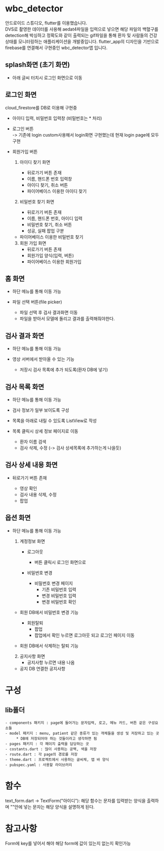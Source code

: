 # wbc_detector


안드로이드 스튜디오, flutter를 이용했습니다.    
DVS로 촬영한 데이터를 사용해 aedat4파일을 입력으로 넣으면
해당 파일의 백혈구를 detection해 박싱하고 정확도와 같이 출력되는 gif파일을 통해 환자 및 사람들의 건강상태를 모니터링하는 애플리케이션을 개발중입니다. 
flutter_app의 디자인을 기반으로 firebase를 연결해서 구현중인 wbc_detector앱 입니다.
 
 
## splash화면 (초기 화면)
- 아래 글씨 터치시 로그인 화면으로 이동


## 로그인 화면
cloud_firestore를 DB로 이용해 구현중 

- 아이디 입력, 비밀번호 입력창 (비밀번호는 * 처리)
- 로그인 버튼    
-> 기존에 login custom사용해서 login화면 구현했는데 현재 login page에 모두 구현
- 회원가입 버튼 
   
    1. 아이디 찾기 화면
        - 뒤로가기 버튼 존재
        - 이름, 핸드폰 번호 입력창
        - 아이디 찾기, 취소 버튼
        - 파이어베이스 이용한 아이디 찾기    


    2. 비밀번호 찾기 화면
        - 뒤로가기 버튼 존재
        - 이름, 핸드폰 번호, 아이디 입력
        - 비밀번호 찾기, 취소 버튼
        - 성공, 실패 팝업 구분 
       
    * 파이어베이스 이용한 비밀번호 찾기    
             
             
    3. 회원 가입 화면
        - 뒤로가기 버튼 존재
        - 회원가입 양식(입력, 버튼)
        - 파이어베이스 이용한 회원가입


## 홈 화면
- 하단 메뉴를 통해 이동 가능
- 파일 선택 버튼(file picker)

    * 파일 선택 후 검사 결과화면 이동
    * 파일을 받아서 모델에 돌리고 결과를 출력해줘야한다.


## 검사 결과 화면
- 하단 메뉴를 통해 이동 가능
- 영상 서버에서 받아올 수 있는 기능

    * 저장시 검사 목록에 추가 되도록(환자 DB에 넣기)


## 검사 목록 화면
- 하단 메뉴를 통해 이동 가능
- 검사 정보가 일부 보이도록 구성
- 목록을 아래로 내릴 수 있도록 ListView로 작성
- 목록 클릭시 상세 정보 페이지로 이동

    * 환자 이름 검색
    * 검사 삭제, 수정 (-> 검사 상세목록에 추가하는게 나을듯)


## 검사 상세 내용 화면
- 뒤로가기 버튼 존재

    * 영상 확인
    * 검사 내용 삭제, 수정
    * 팝업


## 옵션 화면
 - 하단 메뉴를 통해 이동 가능

    1. 계정정보 화면
        - 로그아웃
          - 버튼 클릭시 로그인 화면으로
          
        - 비밀번호 변경
          - 비밀번호 변경 페이지
            - 기존 비밀번호 입력
            - 변경 비밀번호 입력
            - 변경 비밀번호 확인
    * 회원 DB에서 비밀번호 변경 기능
          
        - 회원탈퇴
          - 팝업
          - 팝업에서 확인 누르면 로그아웃 되고 로그인 페이지 이동
    * 회원 DB에서 삭제하는 탈퇴 기능

    2. 공지사항 화면
        - 공지사항 누르면 내용 나옴
    * 공지 DB 연결한 공지사항


# 구성
## lib폴더
    - components 패키지 : page에 들어가는 문자입력, 로고, 메뉴 카드, 버튼 같은 구성요소들
    - model 패키지 : menu, patient 같은 종류가 있는 객체들을 생성 및 저장하고 있는 곳 
         * DB에 저장되어야 하는 것들이라고 생각하면 됨
    - pages 패키지 : 각 페이지 출력을 담당하는 곳
    - costants.dart : 많이 사용하는 공백, 색을 저장
    - route.dart : 각 page의 경로를 저장
    - theme.dart : 프로젝트에서 사용하는 글씨체, 앱 바 양식 
    - pubspec.yaml : 사용할 라이브러리 


# 함수
text_form.dart -> TextForm("아이디"): 해당 함수는 문자를 입력받는 양식을 출력하며 ""안에 넣는 문자는 해당 양식을 설명하게 된다.


# 참고사항
Form에 key를 넣어서 해야 해당 form에 값이 있는지 없는지 확인가능

